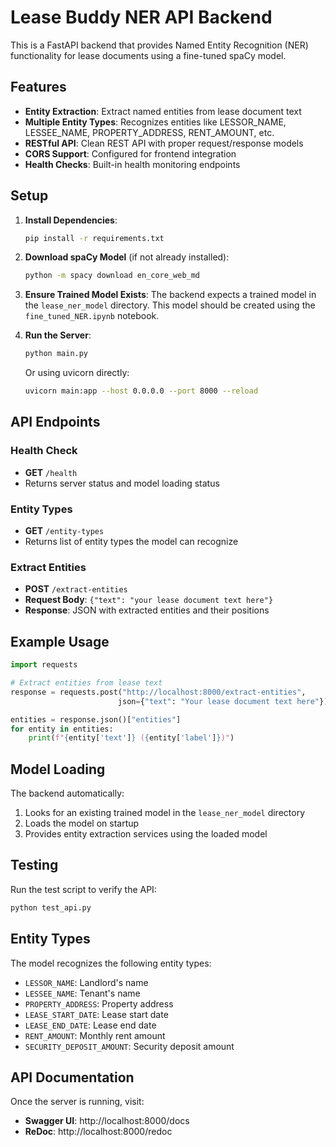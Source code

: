 # Lease Buddy NER API Backend

This is a FastAPI backend that provides Named Entity Recognition (NER) functionality for lease documents using a fine-tuned spaCy model.

## Features

- **Entity Extraction**: Extract named entities from lease document text
- **Multiple Entity Types**: Recognizes entities like LESSOR_NAME, LESSEE_NAME, PROPERTY_ADDRESS, RENT_AMOUNT, etc.
- **RESTful API**: Clean REST API with proper request/response models
- **CORS Support**: Configured for frontend integration
- **Health Checks**: Built-in health monitoring endpoints

## Setup

1. **Install Dependencies**:
   ```bash
   pip install -r requirements.txt
   ```

2. **Download spaCy Model** (if not already installed):
   ```bash
   python -m spacy download en_core_web_md
   ```

3. **Ensure Trained Model Exists**:
   The backend expects a trained model in the `lease_ner_model` directory. This model should be created using the `fine_tuned_NER.ipynb` notebook.

4. **Run the Server**:
   ```bash
   python main.py
   ```
   
   Or using uvicorn directly:
   ```bash
   uvicorn main:app --host 0.0.0.0 --port 8000 --reload
   ```

## API Endpoints

### Health Check
- **GET** `/health`
- Returns server status and model loading status

### Entity Types
- **GET** `/entity-types`
- Returns list of entity types the model can recognize

### Extract Entities
- **POST** `/extract-entities`
- **Request Body**: `{"text": "your lease document text here"}`
- **Response**: JSON with extracted entities and their positions

## Example Usage

```python
import requests

# Extract entities from lease text
response = requests.post("http://localhost:8000/extract-entities", 
                        json={"text": "Your lease document text here"})

entities = response.json()["entities"]
for entity in entities:
    print(f"{entity['text']} ({entity['label']})")
```

## Model Loading

The backend automatically:
1. Looks for an existing trained model in the `lease_ner_model` directory
2. Loads the model on startup
3. Provides entity extraction services using the loaded model

## Testing

Run the test script to verify the API:
```bash
python test_api.py
```

## Entity Types

The model recognizes the following entity types:
- `LESSOR_NAME`: Landlord's name
- `LESSEE_NAME`: Tenant's name  
- `PROPERTY_ADDRESS`: Property address
- `LEASE_START_DATE`: Lease start date
- `LEASE_END_DATE`: Lease end date
- `RENT_AMOUNT`: Monthly rent amount
- `SECURITY_DEPOSIT_AMOUNT`: Security deposit amount

## API Documentation

Once the server is running, visit:
- **Swagger UI**: http://localhost:8000/docs
- **ReDoc**: http://localhost:8000/redoc 
